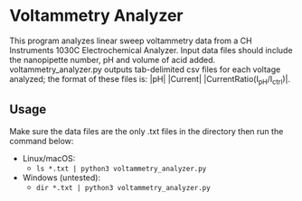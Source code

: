 # Voltammetry Analyzer
This program analyzes linear sweep voltammetry data from a CH Instruments 1030C Electrochemical Analyzer. Input data files should include the nanopipette number, pH and volume of acid added. voltammetry_analyzer.py outputs tab-delimited csv files for each voltage analyzed; the format of these files is: |pH|   |Current|   |CurrentRatio(I<sub>pH</sub>/I<sub>ctrl</sub>)|.

## Usage
Make sure the data files are the only .txt files in the directory then run the command below:
- Linux/macOS:
    - `ls *.txt | python3 voltammetry_analyzer.py`
- Windows (untested):
    - `dir *.txt | python3 voltammetry_analyzer.py`
